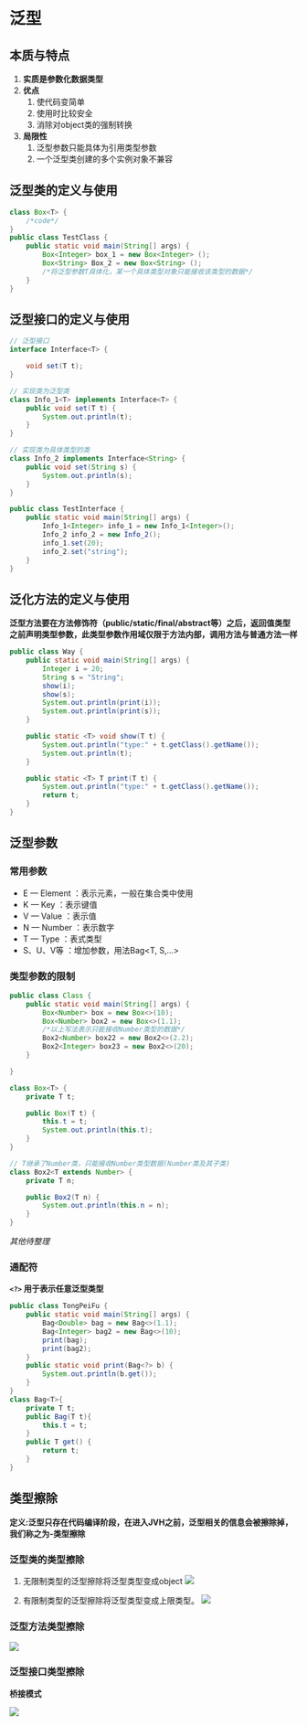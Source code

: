 # 泛型

## 本质与特点

1. **实质是参数化数据类型**
2. **优点**
   1. 使代码变简单
   2. 使用时比较安全
   3. 消除对object类的强制转换
3. **局限性**
   1. 泛型参数只能具体为引用类型参数
   2. 一个泛型类创建的多个实例对象不兼容

## 泛型类的定义与使用

```java
class Box<T> {
    /*code*/
}
public class TestClass {
    public static void main(String[] args) {
        Box<Integer> box_1 = new Box<Integer> ();
        Box<String> Box_2 = new Box<String> ();
        /*将泛型参数T具体化，某一个具体类型对象只能接收该类型的数据*/
    }
}
```

## 泛型接口的定义与使用

```java
// 泛型接口
interface Interface<T> {

    void set(T t);
}

// 实现类为泛型类
class Info_1<T> implements Interface<T> {
    public void set(T t) {
        System.out.println(t);
    }
}

// 实现类为具体类型的类
class Info_2 implements Interface<String> {
    public void set(String s) {
        System.out.println(s);
    }
}

public class TestInterface {
    public static void main(String[] args) {
        Info_1<Integer> info_1 = new Info_1<Integer>();
        Info_2 info_2 = new Info_2();
        info_1.set(20);
        info_2.set("string");
    }
}
```

## 泛化方法的定义与使用

**泛型方法要在方法修饰符（public/static/final/abstract等）之后，返回值类型之前声明类型参数，此类型参数作用域仅限于方法内部，调用方法与普通方法一样**

```java
public class Way {
    public static void main(String[] args) {
        Integer i = 20;
        String s = "String";
        show(i);
        show(s);
        System.out.println(print(i));
        System.out.println(print(s));
    }

    public static <T> void show(T t) {
        System.out.println("type:" + t.getClass().getName());
        System.out.println(t);
    }

    public static <T> T print(T t) {
        System.out.println("type:" + t.getClass().getName());
        return t;
    }
}
```

## 泛型参数

### 常用参数

- E — Element ：表示元素，一般在集合类中使用
- K — Key ：表示键值
- V — Value ：表示值
- N — Number ：表示数字
- T — Type ：表式类型
- S、U、V等 ：增加参数，用法Bag<T, S,...>

### 类型参数的限制


```java
public class Class {
    public static void main(String[] args) {
        Box<Number> box = new Box<>(10);
        Box<Number> box2 = new Box<>(1.1);
        /*以上写法表示只能接收Number类型的数据*/
        Box2<Number> box22 = new Box2<>(2.2);
        Box2<Integer> box23 = new Box2<>(20);
    }

}

class Box<T> {
    private T t;

    public Box(T t) {
        this.t = t;
        System.out.println(this.t);
    }
}

// T继承了Number类，只能接收Number类型数据(Number类及其子类)
class Box2<T extends Number> {
    private T n;

    public Box2(T n) {
        System.out.println(this.n = n);
    }
}

```

*其他待整理*

### 通配符

**`<?>` 用于表示任意泛型类型**

```java
public class TongPeiFu {
    public static void main(String[] args) {
        Bag<Double> bag = new Bag<>(1.1);
        Bag<Integer> bag2 = new Bag<>(10);
        print(bag);
        print(bag2);
    }
    public static void print(Bag<?> b) {
        System.out.println(b.get());
    }
}
class Bag<T>{
    private T t;
    public Bag(T t){
        this.t = t;
    }
    public T get() {
        return t;
    }
}
```

## 类型擦除

**定义:泛型只存在代码编译阶段，在进入JVH之前，泛型相关的信息会被擦除掉，我们称之为-类型擦除**


### 泛型类的类型擦除

1. 无限制类型的泛型擦除将泛型类型变成object
![](../../img/无限制类型擦除.png)

2. 有限制类型的泛型擦除将泛型类型变成上限类型。
![](../../img/限制类型擦除.png)


### 泛型方法类型擦除

![](../../img/方法类型擦除.png)

### 泛型接口类型擦除

**桥接模式**

![](../../img/桥接方法类型擦除.png)
